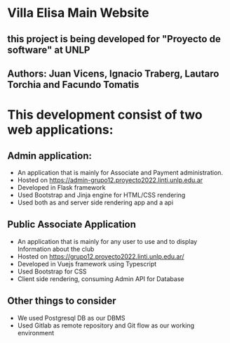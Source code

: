 # Villa Elisa Main Website

## this project is being developed for "Proyecto de software" at UNLP
## Authors: Juan Vicens, Ignacio Traberg, Lautaro Torchia and Facundo Tomatis


# This development consist of two web applications:
## Admin application: 
  - An application that is mainly for Associate and Payment administration. 
  - Hosted on  https://admin-grupo12.proyecto2022.linti.unlp.edu.ar
  - Developed in Flask framework
  - Used Bootstrap and Jinja engine for HTML/CSS rendering
  - Used both as and server side rendering app and a api
  
## Public Associate Application
  - An application that is mainly for any user to use and to display Information about the club
  - Hosted on https://grupo12.proyecto2022.linti.unlp.edu.ar/
  - Developed in Vuejs framework using Typescript
  - Used Bootstrap for CSS
  - Client side rendering, consuming Admin API for Database
  

## Other things to consider

- We used Postgresql DB as our DBMS
- Used Gitlab as remote repository and Git flow as our working environment



